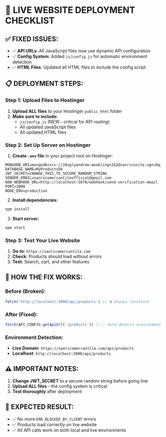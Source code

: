# 🚀 LIVE WEBSITE DEPLOYMENT CHECKLIST

## ✅ **FIXED ISSUES:**
- ✅ **API URLs**: All JavaScript files now use dynamic API configuration
- ✅ **Config System**: Added `js/config.js` for automatic environment detection
- ✅ **HTML Files**: Updated all HTML files to include the config script

## 📋 **DEPLOYMENT STEPS:**

### **Step 1: Upload Files to Hostinger**
1. **Upload ALL files** to your Hostinger `public_html` folder
2. **Make sure to include:**
   - `js/config.js` (NEW - critical for API routing)
   - All updated JavaScript files
   - All updated HTML files

### **Step 2: Set Up Server on Hostinger**
1. **Create `.env` file** in your project root on Hostinger:
```env
MONGODB_URI=mongodb+srv://24uglyandrew:weaklings162@sanricosite.vgnc0qj.mongodb.net/
DATABASE_NAME=MyProductsDb
JWT_SECRET=CHANGE_THIS_TO_SECURE_RANDOM_STRING
SENDER_EMAIL=sanricomercantileofficial@gmail.com
N8N_WEBHOOK_URL=http://localhost:5678/webhook/send-verification-email
PORT=3000
NODE_ENV=production
```

2. **Install dependencies:**
```bash
npm install
```

3. **Start server:**
```bash
npm start
```

### **Step 3: Test Your Live Website**
1. **Go to:** `https://sanricomercantile.com`
2. **Check:** Products should load without errors
3. **Test:** Search, cart, and other features

## 🔧 **HOW THE FIX WORKS:**

### **Before (Broken):**
```javascript
fetch('http://localhost:3000/api/products') // ❌ Always localhost
```

### **After (Fixed):**
```javascript
fetch(API_CONFIG.getApiUrl('/products')) // ✅ Auto-detects environment
```

### **Environment Detection:**
- **Live Domain**: `https://sanricomercantile.com/api/products`
- **Localhost**: `http://localhost:3000/api/products`

## ⚠️ **IMPORTANT NOTES:**
1. **Change JWT_SECRET** to a secure random string before going live
2. **Upload ALL files** - the config system is critical
3. **Test thoroughly** after deployment

## 🎯 **EXPECTED RESULT:**
- ✅ No more `ERR_BLOCKED_BY_CLIENT` errors
- ✅ Products load correctly on live website
- ✅ All API calls work on both local and live environments
